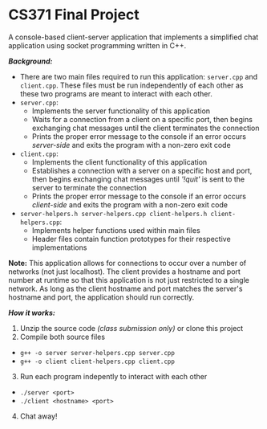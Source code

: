 # CS371 Final Project

A console-based client-server application that implements a simplified chat application using socket programming written in C++.

***Background:***
- There are two main files required to run this application: `server.cpp` and `client.cpp`. These files must be run independently of each other as these two programs are meant to interact with each other. 
- `server.cpp`:
  - Implements the server functionality of this application
  - Waits for a connection from a client on a specific port, then begins exchanging chat messages until the client terminates the connection
  - Prints the proper error message to the console if an error occurs *server-side* and exits the program with a non-zero exit code
- `client.cpp`:
  - Implements the client functionality of this application
  - Establishes a connection with a server on a specific host and port, then begins exchanging chat messages until *'!quit'* is sent to the server to terminate the connection
  - Prints the proper error message to the console if an error occurs *client-side* and exits the program with a non-zero exit code
- `server-helpers.h server-helpers.cpp client-helpers.h client-helpers.cpp`:
  - Implements helper functions used within main files
  - Header files contain function prototypes for their respective implementations
  
**Note:** This application allows for connections to occur over a number of networks (not just localhost). The client provides a hostname and port number at runtime so that this application is not just restricted to a single network. As long as the client hostname and port matches the server's hostname and port, the application should run correctly.

***How it works:***
1. Unzip the source code *(class submission only)* or clone this project
2. Compile both source files
  - `g++ -o server server-helpers.cpp server.cpp`
  - `g++ -o client client-helpers.cpp client.cpp`
3. Run each program indepently to interact with each other
  - `./server <port>`
  - `./client <hostname> <port>`
4. Chat away!
